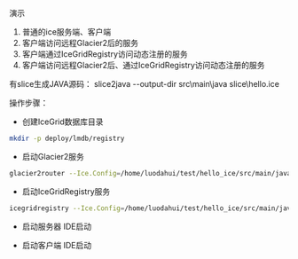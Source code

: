 演示
1. 普通的ice服务端、客户端 
2. 客户端访问远程Glacier2后的服务
3. 客户端通过IceGridRegistry访问动态注册的服务
4. 客户端访问远程Glacier2后、通过IceGridRegistry访问动态注册的服务

有slice生成JAVA源码：
slice2java --output-dir src\main\java slice\hello.ice

操作步骤：
- 创建IceGrid数据库目录
```bash
mkdir -p deploy/lmdb/registry
```

- 启动Glacier2服务
```bash
glacier2router --Ice.Config=/home/luodahui/test/hello_ice/src/main/java/com/bglmmz/ice/demo/helloworld/gridregistry_glacier2/config.glacier2
```

- 启动IceGridRegistry服务
```bash
icegridregistry --Ice.Config=/home/luodahui/test/hello_ice/src/main/java/com/bglmmz/icdemo/helloworld/gridregistry_glacier2/config.gridregistry
```

- 启动服务器
IDE启动

- 启动客户端
IDE启动